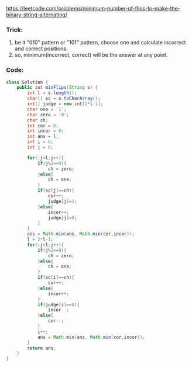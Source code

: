 https://leetcode.com/problems/minimum-number-of-flips-to-make-the-binary-string-alternating/
### Trick:
1. be it "010" pattern or "101" pattern, choose one and calculate incorrect and correct positions.
2. so, minimum(incorrect, correct) will be the answer at any point.

### Code:
```java
class Solution {
    public int minFlips(String s) {
        int l = s.length();
        char[] sc = s.toCharArray();
        int[] judge = new int[2*l-1];
        char one = '1';
        char zero = '0';
        char ch;
        int cor = 0;
        int incor = 0;
        int ans = l;
        int i = 0;
        int j = 0;

        for(;j<l;j++){
            if(j%2==0){
                ch = zero;
            }else{
                ch = one;
            }
            if(sc[j]==ch){
                cor++;
                judge[j]=1;
            }else{
                incor++;
                judge[j]=0;
            }
        }
        ans = Math.min(ans, Math.min(cor,incor));
        l = 2*l-1;
        for(;j<l;j++){
            if(j%2==0){
                ch = zero;
            }else{
                ch = one;
            }
            if(sc[i]==ch){
                cor++;
            }else{
                incor++;
            }
            if(judge[i]==0){
                incor--;
            }else{
                cor--;
            }
            i++;
            ans = Math.min(ans, Math.min(cor,incor));
        }
        return ans;
    }
}
```
